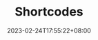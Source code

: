 ---
title: Shortcodes
date: 2023-02-24T17:55:22+08:00
description: 了解 Hugo 内置的和 FixIt 主题扩展的 Shortcodes 的用法。
---